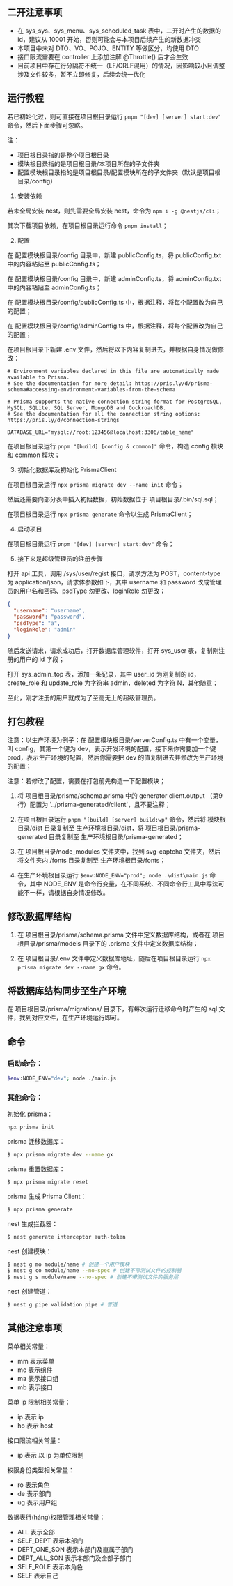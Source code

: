 ## 二开注意事项

- 在 sys_sys、sys_menu、sys_scheduled_task 表中，二开时产生的数据的 id，建议从 10001 开始，否则可能会与本项目后续产生的新数据冲突
- 本项目中未对 DTO、VO、POJO、ENTITY 等做区分，均使用 DTO
- 接口限流需要在 controller 上添加注解 @Throttle() 后才会生效
- 目前项目中存在行分隔符不统一（LF/CRLF混用）的情况，因影响较小且调整涉及文件较多，暂不立即修复，后续会统一优化

## 运行教程

若已初始化过，则可直接在项目根目录运行 `pnpm "[dev] [server] start:dev"` 命令，然后下面步骤可忽略。

注：

- 项目根目录指的是整个项目根目录
- 模块根目录指的是项目根目录/本项目所在的子文件夹
- 配置模块根目录指的是项目根目录/配置模块所在的子文件夹（默认是项目根目录/config）

1. 安装依赖

若未全局安装 nest，则先需要全局安装 nest，命令为 `npm i -g @nestjs/cli`；

其次下载项目依赖，在项目根目录运行命令 `pnpm install`；

2. 配置

在 配置模块根目录/config 目录中，新建 publicConfig.ts，将 publicConfig.txt 中的内容粘贴至 publicConfig.ts；

在 配置模块根目录/config 目录中，新建 adminConfig.ts，将 adminConfig.txt 中的内容粘贴至 adminConfig.ts；

在 配置模块根目录/config/publicConfig.ts 中，根据注释，将每个配置改为自己的配置；

在 配置模块根目录/config/adminConfig.ts 中，根据注释，将每个配置改为自己的配置；

在项目根目录下新建 .env 文件，然后将以下内容复制进去，并根据自身情况做修改：
```
# Environment variables declared in this file are automatically made available to Prisma.
# See the documentation for more detail: https://pris.ly/d/prisma-schema#accessing-environment-variables-from-the-schema

# Prisma supports the native connection string format for PostgreSQL, MySQL, SQLite, SQL Server, MongoDB and CockroachDB.
# See the documentation for all the connection string options: https://pris.ly/d/connection-strings

DATABASE_URL="mysql://root:123456@localhost:3306/table_name"

```

在项目根目录运行 `pnpm "[build] [config & common]"` 命令，构造 config 模块和 common 模块；

3. 初始化数据库及初始化 PrismaClient

在项目根目录运行 `npx prisma migrate dev --name init` 命令；

然后还需要向部分表中插入初始数据，初始数据位于 项目根目录/.bin/sql.sql；

在项目根目录运行 `npx prisma generate` 命令以生成 PrismaClient；

4. 启动项目

在项目根目录运行 `pnpm "[dev] [server] start:dev"` 命令；

5. 接下来是超级管理员的注册步骤

打开 api 工具，调用 /sys/user/regist 接口，请求方法为 POST，content-type 为 application/json，请求体参数如下，其中 username 和 password 改成管理员的用户名和密码、psdType 勿更改、loginRole 勿更改；

```json
{
  "username": "username",
  "password": "password",
  "psdType": "a",
  "loginRole": "admin"
}
```

随后发送请求，请求成功后，打开数据库管理软件，打开 sys_user 表，复制刚注册的用户的 id 字段；

打开 sys_admin_top 表，添加一条记录，其中 user_id 为刚复制的 id，create_role 和 update_role 为字符串 admin，deleted 为字符 N，其他随意；

至此，刚才注册的用户就成为了至高无上的超级管理员。

## 打包教程

注意：以生产环境为例子：在 配置模块根目录/serverConfig.ts 中有一个变量，叫 config，其第一个键为 dev，表示开发环境的配置，接下来你需要加一个键 prod，表示生产环境的配置，然后你需要把 dev 的值复制进去并修改为生产环境的配置；

注意：若修改了配置，需要在打包前先构造一下配置模块；

1. 将 项目根目录/prisma/schema.prisma 中的 generator client.output （第9行）配置为 '../prisma-generated/client'，且不要注释；

2. 在项目根目录运行 `pnpm "[build] [server] build:wp"` 命令，然后将 模块根目录/dist 目录复制至 生产环境根目录/dist，将 项目根目录/prisma-generated 目录复制至 生产环境根目录/prisma-generated；

3. 在 项目根目录/node_modules 文件夹中，找到 svg-captcha 文件夹，然后将文件夹内 /fonts 目录复制至 生产环境根目录/fonts；

4. 在生产环境根目录运行 `$env:NODE_ENV="prod"; node .\dist\main.js` 命令，其中 NODE_ENV 是命令行变量，在不同系统、不同命令行工具中写法可能不一样，请根据自身情况修改。

## 修改数据库结构

1. 在 项目根目录/prisma/schema.prisma 文件中定义数据库结构，或者在 项目根目录/prisma/models 目录下的 .prisma 文件中定义数据库结构；

2. 在 项目根目录/.env 文件中定义数据库地址，随后在项目根目录运行 `npx prisma migrate dev --name gx` 命令。

## 将数据库结构同步至生产环境

在 项目根目录/prisma/migrations/ 目录下，有每次运行迁移命令时产生的 sql 文件，找到对应文件，在生产环境运行即可。

## 命令

### 启动命令：

```bash
$env:NODE_ENV="dev"; node ./main.js
```

### 其他命令：

初始化 prisma：

```bash
npx prisma init
```

prisma 迁移数据库：

```bash
$ npx prisma migrate dev --name gx
```

prisma 重置数据库：

```bash
$ npx prisma migrate reset
```

prisma 生成 Prisma Client：

```bash
$ npx prisma generate
```

nest 生成拦截器：

```bash
$ nest generate interceptor auth-token
```

nest 创建模块：

```bash
$ nest g mo module/name # 创建一个用户模块
$ nest g co module/name --no-spec # 创建不带测试文件的控制器
$ nest g s module/name --no-spec # 创建不带测试文件的服务层
```

nest 创建管道：

```bash
$ nest g pipe validation pipe # 管道
```

## 其他注意事项

菜单相关常量：

* mm 表示菜单
* mc 表示组件
* ma 表示接口组
* mb 表示接口

菜单 ip 限制相关常量：

* ip 表示 ip
* ho 表示 host

接口限流相关常量：

* ip 表示 以 ip 为单位限制

权限身份类型相关常量：

* ro 表示角色
* de 表示部门
* ug 表示用户组

数据表行(háng)权限管理相关常量：

* ALL 表示全部
* SELF_DEPT 表示本部门
* DEPT_ONE_SON 表示本部门及直属子部门
* DEPT_ALL_SON 表示本部门及全部子部门
* SELF_ROLE 表示本角色
* SELF 表示自己
